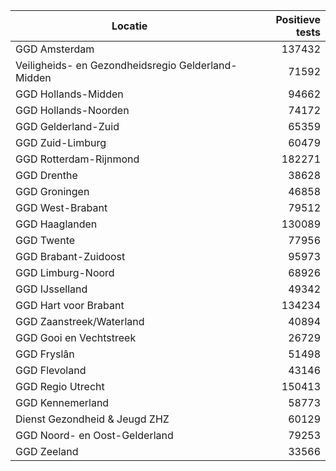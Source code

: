 | Locatie | Positieve tests |
|---------|----------------:|
| GGD Amsterdam                            | 137432 |
| Veiligheids- en Gezondheidsregio Gelderland-Midden | 71592 |
| GGD Hollands-Midden                      | 94662 |
| GGD Hollands-Noorden                     | 74172 |
| GGD Gelderland-Zuid                      | 65359 |
| GGD Zuid-Limburg                         | 60479 |
| GGD Rotterdam-Rijnmond                   | 182271 |
| GGD Drenthe                              | 38628 |
| GGD Groningen                            | 46858 |
| GGD West-Brabant                         | 79512 |
| GGD Haaglanden                           | 130089 |
| GGD Twente                               | 77956 |
| GGD Brabant-Zuidoost                     | 95973 |
| GGD Limburg-Noord                        | 68926 |
| GGD IJsselland                           | 49342 |
| GGD Hart voor Brabant                    | 134234 |
| GGD Zaanstreek/Waterland                 | 40894 |
| GGD Gooi en Vechtstreek                  | 26729 |
| GGD Fryslân                              | 51498 |
| GGD Flevoland                            | 43146 |
| GGD Regio Utrecht                        | 150413 |
| GGD Kennemerland                         | 58773 |
| Dienst Gezondheid & Jeugd ZHZ            | 60129 |
| GGD Noord- en Oost-Gelderland            | 79253 |
| GGD Zeeland                              | 33566 |
